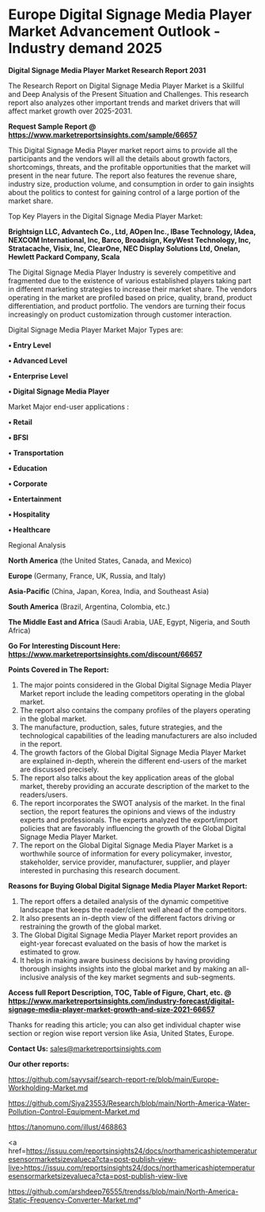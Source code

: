 # Europe Digital Signage Media Player Market Advancement Outlook - Industry demand 2025

<strong>Digital Signage Media Player Market Research Report 2031</strong>

The Research Report on Digital Signage Media Player Market is a Skillful and Deep Analysis of the Present Situation and Challenges. This research report also analyzes other important trends and market drivers that will affect market growth over 2025-2031.

<strong>Request Sample Report @ <a href=https://www.marketreportsinsights.com/sample/66657>https://www.marketreportsinsights.com/sample/66657</a></strong>

This Digital Signage Media Player market report aims to provide all the participants and the vendors will all the details about growth factors, shortcomings, threats, and the profitable opportunities that the market will present in the near future. The report also features the revenue share, industry size, production volume, and consumption in order to gain insights about the politics to contest for gaining control of a large portion of the market share.

Top Key Players in the Digital Signage Media Player Market:

<strong>Brightsign LLC, Advantech Co., Ltd, AOpen Inc., lBase Technology, IAdea, NEXCOM International, Inc, Barco, Broadsign, KeyWest Technology, Inc, Stratacache, Visix, Inc, ClearOne, NEC Display Solutions Ltd, Onelan, Hewlett Packard Company, Scala</strong>

The Digital Signage Media Player Industry is severely competitive and fragmented due to the existence of various established players taking part in different marketing strategies to increase their market share. The vendors operating in the market are profiled based on price, quality, brand, product differentiation, and product portfolio. The vendors are turning their focus increasingly on product customization through customer interaction.

Digital Signage Media Player Market Major Types are:

<strong>• Entry Level

• Advanced Level

• Enterprise Level

• Digital Signage Media Player</strong>

Market Major end-user applications :

<strong>• Retail

• BFSI

• Transportation

• Education

• Corporate

• Entertainment

• Hospitality

• Healthcare</strong>

Regional Analysis

</u><strong><b>North America</b></strong> (the United States, Canada, and Mexico)

<strong><b>Europe </b></strong>(Germany, France, UK, Russia, and Italy)

<strong><b>Asia-Pacific</b></strong> (China, Japan, Korea, India, and Southeast Asia)

<strong><b>South America</b></strong> (Brazil, Argentina, Colombia, etc.)

<strong><b>The Middle East and Africa</b></strong> (Saudi Arabia, UAE, Egypt, Nigeria, and South Africa)

<strong>Go For Interesting Discount Here: <a href=https://www.marketreportsinsights.com/discount/66657>https://www.marketreportsinsights.com/discount/66657</a></strong>

<strong>Points Covered in The Report:</strong>
<ol>
  <li>The major points considered in the Global Digital Signage Media Player Market report include the leading competitors operating in the global market.</li>
  <li>The report also contains the company profiles of the players operating in the global market.</li>
  <li>The manufacture, production, sales, future strategies, and the technological capabilities of the leading manufacturers are also included in the report.</li>
  <li>The growth factors of the Global Digital Signage Media Player Market are explained in-depth, wherein the different end-users of the market are discussed precisely.</li>
  <li>The report also talks about the key application areas of the global market, thereby providing an accurate description of the market to the readers/users.</li>
  <li>The report incorporates the SWOT analysis of the market. In the final section, the report features the opinions and views of the industry experts and professionals. The experts analyzed the export/import policies that are favorably influencing the growth of the Global Digital Signage Media Player Market.</li>
  <li>The report on the Global Digital Signage Media Player Market is a worthwhile source of information for every policymaker, investor, stakeholder, service provider, manufacturer, supplier, and player interested in purchasing this research document.</li>
</ol>
<strong>Reasons for Buying Global Digital Signage Media Player Market Report:</strong>

<ol>
  <li>The report offers a detailed analysis of the dynamic competitive landscape that keeps the reader/client well ahead of the competitors.</li>
  <li>It also presents an in-depth view of the different factors driving or restraining the growth of the global market.</li>
  <li>The Global Digital Signage Media Player Market report provides an eight-year forecast evaluated on the basis of how the market is estimated to grow.</li>
  <li>It helps in making aware business decisions by having providing thorough insights insights into the global market and by making an all-inclusive analysis of the key market segments and sub-segments.</li>
</ol>
<strong>Access full Report Description, TOC, Table of Figure, Chart, etc. @ <a href=https://www.marketreportsinsights.com/industry-forecast/digital-signage-media-player-market-growth-and-size-2021-66657>https://www.marketreportsinsights.com/industry-forecast/digital-signage-media-player-market-growth-and-size-2021-66657</a></strong>


Thanks for reading this article; you can also get individual chapter wise section or region wise report version like Asia, United States, Europe.

<strong>Contact Us:</strong>
sales@marketreportsinsights.com

<strong>Our other reports:</strong>

<a href=https://github.com/sayysaif/search-report-re/blob/main/Europe-Workholding-Market.md>https://github.com/sayysaif/search-report-re/blob/main/Europe-Workholding-Market.md</a>

<a href=https://github.com/Siya23553/Research/blob/main/North-America-Water-Pollution-Control-Equipment-Market.md>https://github.com/Siya23553/Research/blob/main/North-America-Water-Pollution-Control-Equipment-Market.md</a>

<a href=https://tanomuno.com/illust/468863>https://tanomuno.com/illust/468863</a>

<a href=https://issuu.com/reportsinsights24/docs/northamericashiptemperaturesensormarketsizevalueca?cta=post-publish-view-live>https://issuu.com/reportsinsights24/docs/northamericashiptemperaturesensormarketsizevalueca?cta=post-publish-view-live</a>

<a href=https://github.com/arshdeep76555/trendss/blob/main/North-America-Static-Frequency-Converter-Market.md>https://github.com/arshdeep76555/trendss/blob/main/North-America-Static-Frequency-Converter-Market.md</a>"
